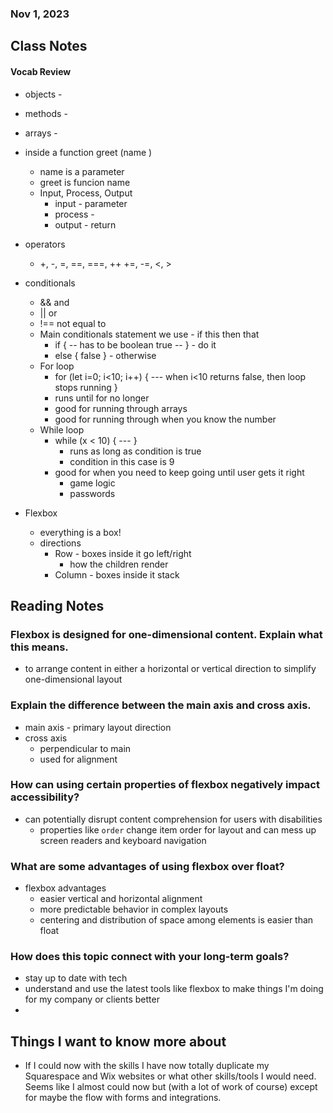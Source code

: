 ### Nov 1, 2023

## Class Notes
#### Vocab Review
- objects -
- methods -
- arrays -
- inside a function greet (name )
  - name is a parameter
  - greet is funcion name
  - Input, Process, Output
    - input - parameter
    - process -
    - output - return
- operators
  - +, -, =, ==, ===, ++ +=, -=, <, >
- conditionals
  - && and
  - || or
  - !==  not equal to
  - Main conditionals statement we use - if this then that
    - if { -- has to be boolean true -- } - do it
    - else { false } - otherwise
  - For loop
    - for (let i=0; i<10; i++) { --- when i<10 returns false, then loop stops running }
    - runs until for no longer
    - good for running through arrays
    - good for running through when you know the number
  - While loop
    - while (x < 10) { --- }
      - runs as long as condition is true
      - condition in this case is 9
    - good for when you need to keep going until user gets it right
      - game logic
      - passwords

- Flexbox
  - everything is a box!
  - directions
    - Row - boxes inside it go left/right
      - how the children render
    - Column - boxes inside it stack


## Reading Notes

### Flexbox is designed for one-dimensional content. Explain what this means.
- to arrange content in either a horizontal or vertical direction to simplify one-dimensional layout

### Explain the difference between the main axis and cross axis.
- main axis - primary layout direction
- cross axis
  - perpendicular to main
  - used for alignment

### How can using certain properties of flexbox negatively impact accessibility?
- can potentially disrupt content comprehension for users with disabilities
  - properties like `order` change item order for layout and can mess up screen readers and keyboard navigation

### What are some advantages of using flexbox over float?
- flexbox advantages
  - easier vertical and horizontal alignment
  - more predictable behavior in complex layouts
  - centering and distribution of space among elements is easier than float

### How does this topic connect with your long-term goals?
- stay up to date with tech
- understand and use the latest tools like flexbox to make things I'm doing for my company or clients better
-

## Things I want to know more about
- If I could now with the skills I have now totally duplicate my Squarespace and Wix websites or what other skills/tools I would need. Seems like I almost could now but (with a lot of work of course) except for maybe the flow with forms and integrations.
